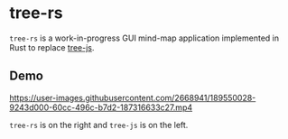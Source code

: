 # tree-rs
`tree-rs` is a work-in-progress GUI mind-map application implemented in Rust to replace [tree-js](https://github.com/KMayne/tree-js).

## Demo
https://user-images.githubusercontent.com/2668941/189550028-9243d000-60cc-496c-b7d2-187316633c27.mp4

`tree-rs` is on the right and `tree-js` is on the left.
